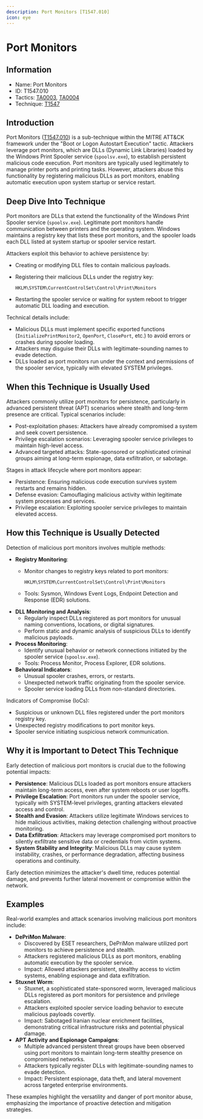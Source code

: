 ```yaml
---
description: Port Monitors [T1547.010]
icon: eye
---
```


# Port Monitors

## Information

* Name: Port Monitors
* ID: T1547.010
* Tactics: [TA0003](../), [TA0004](../../ta0004/)
* Technique: [T1547](./)

## Introduction

Port Monitors ([T1547.010](https://attack.mitre.org/techniques/T1547/010/)) is a sub-technique within the MITRE ATT\&CK framework under the "Boot or Logon Autostart Execution" tactic. Attackers leverage port monitors, which are DLLs (Dynamic Link Libraries) loaded by the Windows Print Spooler service (`spoolsv.exe`), to establish persistent malicious code execution. Port monitors are typically used legitimately to manage printer ports and printing tasks. However, attackers abuse this functionality by registering malicious DLLs as port monitors, enabling automatic execution upon system startup or service restart.

## Deep Dive Into Technique

Port monitors are DLLs that extend the functionality of the Windows Print Spooler service (`spoolsv.exe`). Legitimate port monitors handle communication between printers and the operating system. Windows maintains a registry key that lists these port monitors, and the spooler loads each DLL listed at system startup or spooler service restart.

Attackers exploit this behavior to achieve persistence by:

* Creating or modifying DLL files to contain malicious payloads.
*   Registering their malicious DLLs under the registry key:

    ```
    HKLM\SYSTEM\CurrentControlSet\Control\Print\Monitors
    ```
* Restarting the spooler service or waiting for system reboot to trigger automatic DLL loading and execution.

Technical details include:

* Malicious DLLs must implement specific exported functions (`InitializePrintMonitor2`, `OpenPort`, `ClosePort`, etc.) to avoid errors or crashes during spooler loading.
* Attackers may disguise their DLLs with legitimate-sounding names to evade detection.
* DLLs loaded as port monitors run under the context and permissions of the spooler service, typically with elevated SYSTEM privileges.

## When this Technique is Usually Used

Attackers commonly utilize port monitors for persistence, particularly in advanced persistent threat (APT) scenarios where stealth and long-term presence are critical. Typical scenarios include:

* Post-exploitation phases: Attackers have already compromised a system and seek covert persistence.
* Privilege escalation scenarios: Leveraging spooler service privileges to maintain high-level access.
* Advanced targeted attacks: State-sponsored or sophisticated criminal groups aiming at long-term espionage, data exfiltration, or sabotage.

Stages in attack lifecycle where port monitors appear:

* Persistence: Ensuring malicious code execution survives system restarts and remains hidden.
* Defense evasion: Camouflaging malicious activity within legitimate system processes and services.
* Privilege escalation: Exploiting spooler service privileges to maintain elevated access.

## How this Technique is Usually Detected

Detection of malicious port monitors involves multiple methods:

* **Registry Monitoring**:
  *   Monitor changes to registry keys related to port monitors:

      ```
      HKLM\SYSTEM\CurrentControlSet\Control\Print\Monitors
      ```
  * Tools: Sysmon, Windows Event Logs, Endpoint Detection and Response (EDR) solutions.
* **DLL Monitoring and Analysis**:
  * Regularly inspect DLLs registered as port monitors for unusual naming conventions, locations, or digital signatures.
  * Perform static and dynamic analysis of suspicious DLLs to identify malicious payloads.
* **Process Monitoring**:
  * Identify unusual behavior or network connections initiated by the spooler service (`spoolsv.exe`).
  * Tools: Process Monitor, Process Explorer, EDR solutions.
* **Behavioral Indicators**:
  * Unusual spooler crashes, errors, or restarts.
  * Unexpected network traffic originating from the spooler service.
  * Spooler service loading DLLs from non-standard directories.

Indicators of Compromise (IoCs):

* Suspicious or unknown DLL files registered under the port monitors registry key.
* Unexpected registry modifications to port monitor keys.
* Spooler service initiating suspicious network communication.

## Why it is Important to Detect This Technique

Early detection of malicious port monitors is crucial due to the following potential impacts:

* **Persistence**: Malicious DLLs loaded as port monitors ensure attackers maintain long-term access, even after system reboots or user logoffs.
* **Privilege Escalation**: Port monitors run under the spooler service, typically with SYSTEM-level privileges, granting attackers elevated access and control.
* **Stealth and Evasion**: Attackers utilize legitimate Windows services to hide malicious activities, making detection challenging without proactive monitoring.
* **Data Exfiltration**: Attackers may leverage compromised port monitors to silently exfiltrate sensitive data or credentials from victim systems.
* **System Stability and Integrity**: Malicious DLLs may cause system instability, crashes, or performance degradation, affecting business operations and continuity.

Early detection minimizes the attacker's dwell time, reduces potential damage, and prevents further lateral movement or compromise within the network.

## Examples

Real-world examples and attack scenarios involving malicious port monitors include:

* **DePriMon Malware**:
  * Discovered by ESET researchers, DePriMon malware utilized port monitors to achieve persistence and stealth.
  * Attackers registered malicious DLLs as port monitors, enabling automatic execution by the spooler service.
  * Impact: Allowed attackers persistent, stealthy access to victim systems, enabling espionage and data exfiltration.
* **Stuxnet Worm**:
  * Stuxnet, a sophisticated state-sponsored worm, leveraged malicious DLLs registered as port monitors for persistence and privilege escalation.
  * Attackers exploited spooler service loading behavior to execute malicious payloads covertly.
  * Impact: Sabotaged Iranian nuclear enrichment facilities, demonstrating critical infrastructure risks and potential physical damage.
* **APT Activity and Espionage Campaigns**:
  * Multiple advanced persistent threat groups have been observed using port monitors to maintain long-term stealthy presence on compromised networks.
  * Attackers typically register DLLs with legitimate-sounding names to evade detection.
  * Impact: Persistent espionage, data theft, and lateral movement across targeted enterprise environments.

These examples highlight the versatility and danger of port monitor abuse, emphasizing the importance of proactive detection and mitigation strategies.
